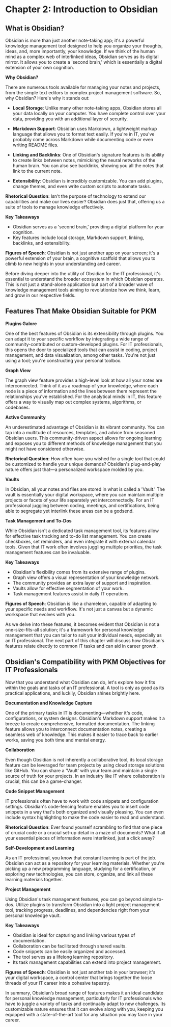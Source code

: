 # Chapter 2: Introduction to Obsidian

## What is Obsidian?

Obsidian is more than just another note-taking app; it's a powerful knowledge management tool designed to help you organize your thoughts, ideas, and, more importantly, your knowledge. If we think of the human mind as a complex web of interlinked ideas, Obsidian serves as its digital mirror. It allows you to create a 'second brain,' which is essentially a digital extension of your own cognition.

**Why Obsidian?**

There are numerous tools available for managing your notes and projects, from the simple text editors to complex project management software. So, why Obsidian? Here's why it stands out:

- **Local Storage**: Unlike many other note-taking apps, Obsidian stores all your data locally on your computer. You have complete control over your data, providing you with an additional layer of security.
    
- **Markdown Support**: Obsidian uses Markdown, a lightweight markup language that allows you to format text easily. If you're in IT, you've probably come across Markdown while documenting code or even writing README files.
    
- **Linking and Backlinks**: One of Obsidian's signature features is its ability to create links between notes, mimicking the neural networks of the human brain. You can also see backlinks, showing you all the notes that link to the current note.
    
- **Extensibility**: Obsidian is incredibly customizable. You can add plugins, change themes, and even write custom scripts to automate tasks.
    

**Rhetorical Question**: Isn't the purpose of technology to extend our capabilities and make our lives easier? Obsidian does just that, offering us a suite of tools to manage knowledge effectively.

**Key Takeaways**

- Obsidian serves as a 'second brain,' providing a digital platform for your cognition.
- Key features include local storage, Markdown support, linking, backlinks, and extensibility.

**Figures of Speech**: Obsidian is not just another app on your screen; it's a powerful extension of your brain, a cognitive scaffold that allows you to climb to new heights in your understanding and career.

Before diving deeper into the utility of Obsidian for the IT professional, it's essential to understand the broader ecosystem in which Obsidian operates. This is not just a stand-alone application but part of a broader wave of knowledge management tools aiming to revolutionize how we think, learn, and grow in our respective fields.

## Features That Make Obsidian Suitable for PKM

**Plugins Galore**

One of the best features of Obsidian is its extensibility through plugins. You can adapt it to your specific workflow by integrating a wide range of community-contributed or custom-developed plugins. For IT professionals, this opens the door to specialized tools that can assist in coding, project management, and data visualization, among other tasks. You're not just using a tool; you're constructing your personal toolbox.

**Graph View**

The graph view feature provides a high-level look at how all your notes are interconnected. Think of it as a roadmap of your knowledge, where each node is a piece of information and the lines between them represent the relationships you’ve established. For the analytical minds in IT, this feature offers a way to visually map out complex systems, algorithms, or codebases.

**Active Community**

An underestimated advantage of Obsidian is its vibrant community. You can tap into a multitude of resources, templates, and advice from seasoned Obsidian users. This community-driven aspect allows for ongoing learning and exposes you to different methods of knowledge management that you might not have considered otherwise.

**Rhetorical Question**: How often have you wished for a single tool that could be customized to handle your unique demands? Obsidian's plug-and-play nature offers just that—a personalized workspace molded by you.

**Vaults**

In Obsidian, all your notes and files are stored in what is called a 'Vault.' The vault is essentially your digital workspace, where you can maintain multiple projects or facets of your life separately yet interconnectedly. For an IT professional juggling between coding, meetings, and certifications, being able to segregate yet interlink these areas can be a godsend.

**Task Management and To-Dos**

While Obsidian isn't a dedicated task management tool, its features allow for effective task tracking and to-do list management. You can create checkboxes, set reminders, and even integrate it with external calendar tools. Given that IT work often involves juggling multiple priorities, the task management features can be invaluable.

**Key Takeaways**

- Obsidian's flexibility comes from its extensive range of plugins.
- Graph view offers a visual representation of your knowledge network.
- The community provides an extra layer of support and inspiration.
- Vaults allow for effective segmentation of your work.
- Task management features assist in daily IT operations.

**Figures of Speech**: Obsidian is like a chameleon, capable of adapting to your specific needs and workflow. It's not just a canvas but a dynamic workspace that evolves with you.

As we delve into these features, it becomes evident that Obsidian is not a one-size-fits-all solution; it's a framework for personal knowledge management that you can tailor to suit your individual needs, especially as an IT professional. The next part of this chapter will discuss how Obsidian's features relate directly to common IT tasks and can aid in career growth.

## Obsidian's Compatibility with PKM Objectives for IT Professionals

Now that you understand what Obsidian can do, let's explore how it fits within the goals and tasks of an IT professional. A tool is only as good as its practical applications, and luckily, Obsidian shines brightly here.

**Documentation and Knowledge Capture**

One of the primary tasks in IT is documenting—whether it's code, configurations, or system designs. Obsidian's Markdown support makes it a breeze to create comprehensive, formatted documentation. The linking feature allows you to interconnect documentation notes, creating a seamless web of knowledge. This makes it easier to trace back to earlier works, saving you both time and mental energy.

**Collaboration**

Even though Obsidian is not inherently a collaborative tool, its local storage feature can be leveraged for team projects by using cloud storage solutions like GitHub. You can share a 'Vault' with your team and maintain a single source of truth for your projects. In an industry like IT where collaboration is crucial, this can be a game-changer.

**Code Snippet Management**

IT professionals often have to work with code snippets and configuration settings. Obsidian's code-fencing feature enables you to insert code snippets in a way that's both organized and visually pleasing. You can even include syntax highlighting to make the code easier to read and understand.

**Rhetorical Question**: Ever found yourself scrambling to find that one piece of crucial code or a crucial set-up detail in a maze of documents? What if all your essential pieces of information were interlinked, just a click away?

**Self-Development and Learning**

As an IT professional, you know that constant learning is part of the job. Obsidian can act as a repository for your learning materials. Whether you're picking up a new programming language, studying for a certification, or exploring new technologies, you can store, organize, and link all these learning materials together.

**Project Management**

Using Obsidian's task management features, you can go beyond simple to-dos. Utilize plugins to transform Obsidian into a light project management tool, tracking progress, deadlines, and dependencies right from your personal knowledge vault.

**Key Takeaways**

- Obsidian is ideal for capturing and linking various types of documentation.
- Collaboration can be facilitated through shared vaults.
- Code snippets can be easily organized and accessed.
- The tool serves as a lifelong learning repository.
- Its task management capabilities can extend into project management.

**Figures of Speech**: Obsidian is not just another tab in your browser; it's your digital workspace, a control center that brings together the loose threads of your IT career into a cohesive tapestry.

In summary, Obsidian’s broad range of features makes it an ideal candidate for personal knowledge management, particularly for IT professionals who have to juggle a variety of tasks and continually adapt to new challenges. Its customizable nature ensures that it can evolve along with you, keeping you equipped with a state-of-the-art tool for any situation you may face in your career.